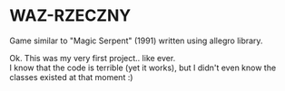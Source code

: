 # WAZ-RZECZNY
Game similar to "Magic Serpent" (1991) written using allegro library.


Ok. This was my very first project.. like ever. <br  >
I know that the code is terrible (yet it works), but I didn't even know the classes existed at that moment :)
